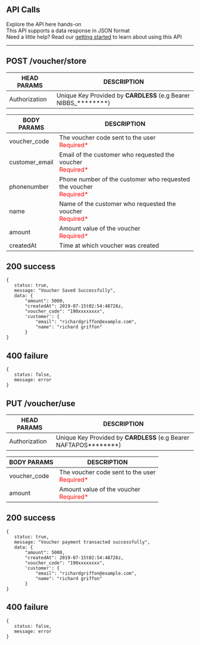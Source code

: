 ## API Calls
Explore the API here hands-on <br>
This API supports a data response in JSON format <br>
Need a little help? Read our [getting started](/getting-started) to learn about using this API<br>
<hr>

## POST    /voucher/store

 | HEAD PARAMS     |    DESCRIPTION    |
 |-----------------|----------------------------  |
 |Authorization     |Unique Key Provided by <b>CARDLESS</b> (e.g Bearer NIBBS_********) |

 | BODY PARAMS     |    DESCRIPTION    |
 |-----------------|----------------------------  |
 |voucher_code     |The voucher code sent to the user <div style="color: red;"> Required* </div> |
 |customer_email   |Email of the customer who requested the voucher <div style="color: red;"> Required* </div> |
 |phonenumber     |Phone number of the customer who requested the voucher<div style="color: red;">Required*</div>|
 |name             |Name of the customer who requested the voucher <div style="color: red;"> Required* </div>|
 |amount           |Amount value of the voucher <div style="color: red;"> Required* </div>|
 |createdAt            |Time at which voucher was created|
 ## 200 success
 ```
 {
    status: true,
    message: "Voucher Saved Successfully",
    data: {
        "amount": 5000,
        "createdAt": 2019-07-15t02:54:48728z,
        "voucher_code": "190xxxxxxxx",
        'customer': {
            "email": "richardgriffon@example.com",
            "name": "richard griffon"
        }  
 }

 ```

 ## 400 failure
 ```
 {
    status: false,
    message: error
 }
 ```


## PUT    /voucher/use

 | HEAD PARAMS     |    DESCRIPTION    |
 |-----------------|----------------------------  |
 |Authorization     |Unique Key Provided by <b>CARDLESS</b> (e.g Bearer NAFTAPOS********) |

 | BODY PARAMS     |    DESCRIPTION    |
 |-----------------|----------------------------  |
 |voucher_code     |The voucher code sent to the user <div style="color: red;"> Required* </div> |
 |amount           |Amount value of the voucher <div style="color: red;"> Required* </div>|
 ## 200 success
 ```
 {
    status: true,
    message: "Voucher payment transacted successfully",
    data: {
        "amount": 5000,
        "createdAt": 2019-07-15t02:54:48728z,
        "voucher_code": "190xxxxxxxx",
        'customer': {
            "email": "richardgriffon@example.com",
            "name": "richard griffon"
        }  
 }

 ```

 ## 400 failure
 ```
 {
    status: false,
    message: error
 }
 ```
